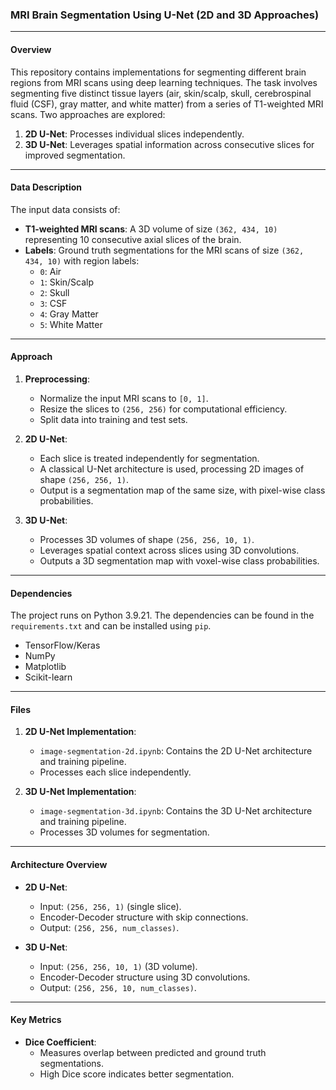 ### MRI Brain Segmentation Using U-Net (2D and 3D Approaches)

---

#### **Overview**
This repository contains implementations for segmenting different brain regions from MRI scans using deep learning techniques. The task involves segmenting five distinct tissue layers (air, skin/scalp, skull, cerebrospinal fluid (CSF), gray matter, and white matter) from a series of T1-weighted MRI scans. Two approaches are explored:

1. **2D U-Net**: Processes individual slices independently.
2. **3D U-Net**: Leverages spatial information across consecutive slices for improved segmentation.

---

#### **Data Description**
The input data consists of:
- **T1-weighted MRI scans**: A 3D volume of size `(362, 434, 10)` representing 10 consecutive axial slices of the brain.
- **Labels**: Ground truth segmentations for the MRI scans of size `(362, 434, 10)` with region labels:
  - `0`: Air
  - `1`: Skin/Scalp
  - `2`: Skull
  - `3`: CSF
  - `4`: Gray Matter
  - `5`: White Matter

---

#### **Approach**

1. **Preprocessing**:
   - Normalize the input MRI scans to `[0, 1]`.
   - Resize the slices to `(256, 256)` for computational efficiency.
   - Split data into training and test sets.

2. **2D U-Net**:
   - Each slice is treated independently for segmentation.
   - A classical U-Net architecture is used, processing 2D images of shape `(256, 256, 1)`.
   - Output is a segmentation map of the same size, with pixel-wise class probabilities.

3. **3D U-Net**:
   - Processes 3D volumes of shape `(256, 256, 10, 1)`.
   - Leverages spatial context across slices using 3D convolutions.
   - Outputs a 3D segmentation map with voxel-wise class probabilities.

---

#### **Dependencies**
The project runs on Python 3.9.21. The dependencies can be found in the `requirements.txt` and can be installed using `pip`.
   - TensorFlow/Keras
   - NumPy
   - Matplotlib
   - Scikit-learn

---

#### **Files**
1. **2D U-Net Implementation**:
   - `image-segmentation-2d.ipynb`: Contains the 2D U-Net architecture and training pipeline.
   - Processes each slice independently.

2. **3D U-Net Implementation**:
   - `image-segmentation-3d.ipynb`: Contains the 3D U-Net architecture and training pipeline.
   - Processes 3D volumes for segmentation.

---

#### **Architecture Overview**

- **2D U-Net**:
  - Input: `(256, 256, 1)` (single slice).
  - Encoder-Decoder structure with skip connections.
  - Output: `(256, 256, num_classes)`.

- **3D U-Net**:
  - Input: `(256, 256, 10, 1)` (3D volume).
  - Encoder-Decoder structure using 3D convolutions.
  - Output: `(256, 256, 10, num_classes)`.

---

#### **Key Metrics**
- **Dice Coefficient**:
  - Measures overlap between predicted and ground truth segmentations.
  - High Dice score indicates better segmentation.
